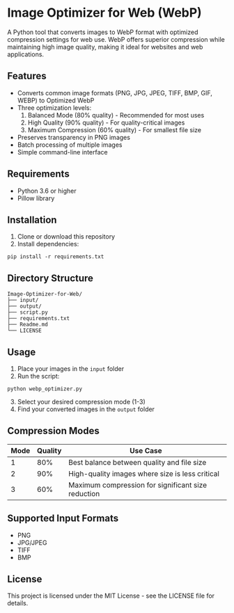 # Image Optimizer for Web (WebP)

A Python tool that converts images to WebP format with optimized compression settings for web use. WebP offers superior compression while maintaining high image quality, making it ideal for websites and web applications.

## Features

- Converts common image formats (PNG, JPG, JPEG, TIFF, BMP, GIF, WEBP) to Optimized WebP
- Three optimization levels:
  1. Balanced Mode (80% quality) - Recommended for most uses
  2. High Quality (90% quality) - For quality-critical images
  3. Maximum Compression (60% quality) - For smallest file size
- Preserves transparency in PNG images
- Batch processing of multiple images
- Simple command-line interface

## Requirements

- Python 3.6 or higher
- Pillow library

## Installation

1. Clone or download this repository
2. Install dependencies:
```
pip install -r requirements.txt
```


## Directory Structure
```
Image-Optimizer-for-Web/
├── input/
├── output/
├── script.py
├── requirements.txt
├── Readme.md
└── LICENSE
```


## Usage

1. Place your images in the `input` folder
2. Run the script:
```
python webp_optimizer.py
```
3. Select your desired compression mode (1-3)
4. Find your converted images in the `output` folder

## Compression Modes

| Mode | Quality | Use Case |
|------|---------|----------|
| 1 | 80% | Best balance between quality and file size |
| 2 | 90% | High-quality images where size is less critical |
| 3 | 60% | Maximum compression for significant size reduction |

## Supported Input Formats

- PNG
- JPG/JPEG
- TIFF
- BMP

## License

This project is licensed under the MIT License - see the LICENSE file for details.